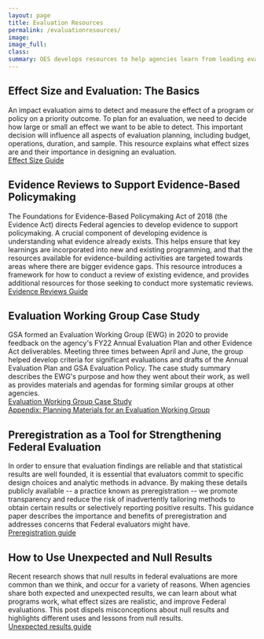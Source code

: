 ```yaml
---
layout: page
title: Evaluation Resources
permalink: /evaluationresources/
image:
image_full: 
class:
summary: OES develops resources to help agencies learn from leading evaluation practices. 
---
```


## Effect Size and Evaluation: The Basics
An impact evaluation aims to detect and measure the effect of a program or policy on a priority outcome. To plan for an evaluation, we need to decide how large or small an effect we want to be able to detect. This important decision will influence all aspects of evaluation planning, including budget, operations, duration, and sample. This resource explains what effect sizes are and their importance in designing an evaluation. 
<br/>
<a class="usa-button" href="{{ '/assets/files/effect-size-evaluation-basics.pdf' | prepend: site.baseurl }}">Effect Size Guide</a>

## Evidence Reviews to Support Evidence-Based Policymaking 
The Foundations for Evidence-Based Policymaking Act of 2018 (the Evidence Act) directs Federal agencies to develop evidence to support policymaking. A crucial component of developing evidence is understanding what evidence already exists. This helps ensure that key learnings are incorporated into new and existing programming, and that the resources available for evidence-building activities are targeted towards areas where there are bigger evidence gaps. This resource introduces a framework for how to conduct a review of existing evidence, and provides additional resources for those seeking to conduct more systematic reviews. 
<br/>
<a class="usa-button" href="{{ '/assets/files/evidence-reviews-to-support-evidence-based-policymaking.pdf' | prepend: site.baseurl }}">Evidence Reviews Guide</a>

## Evaluation Working Group Case Study
GSA formed an Evaluation Working Group (EWG) in 2020 to provide feedback on the agency's FY22 Annual Evaluation Plan and other Evidence Act deliverables. Meeting three times between April and June, the group helped develop criteria for significant evaluations and drafts of the Annual Evaluation Plan and GSA Evaluation Policy. The case study summary describes the EWG's purpose and how they went about their work, as well as provides materials and agendas for forming similar groups at other agencies.
<br/>
<a class="usa-button" href="{{ '/assets/files/ewg-case-study.pdf' | prepend: site.baseurl }}">Evaluation Working Group Case Study</a>
<br/>
<a class="usa-button" href="{{ '/assets/files/ewg-planning-materials.pdf' | prepend: site.baseurl }}">Appendix: Planning Materials for an Evaluation Working Group</a>

## Preregistration as a Tool for Strengthening Federal Evaluation
In order to ensure that evaluation findings are reliable and that statistical results are well founded, it is essential that evaluators commit to specific design choices and analytic methods in advance. By making these details publicly available -- a practice known as preregistration -- we promote transparency and reduce the risk of inadvertently tailoring methods to obtain certain results or selectively reporting positive results. This guidance paper describes the importance and benefits of preregistration and addresses concerns that Federal evaluators might have.
<br/>
<a class="usa-button" href="{{ '/assets/files/preregistration-as-a-tool-in-federal-evaluation.pdf' | prepend: site.baseurl }}">Preregistration guide</a>

## How to Use Unexpected and Null Results
Recent research shows that null results in federal evaluations are more common than we think, and occur for a variety of reasons. When agencies share both expected and unexpected results, we can learn about what programs work, what effect sizes are realistic, and improve Federal evaluations. This post dispels misconceptions about null results and highlights different uses and lessons from null results. 
<br/>
<a class="usa-button" href="{{ '/assets/files/unexpected-results-2-pager.pdf' | prepend: site.baseurl }}">Unexpected results guide</a>
